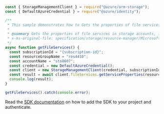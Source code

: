 ```javascript
const { StorageManagementClient } = require("@azure/arm-storage");
const { DefaultAzureCredential } = require("@azure/identity");

/**
 * This sample demonstrates how to Gets the properties of file services in storage accounts, including CORS (Cross-Origin Resource Sharing) rules.
 *
 * @summary Gets the properties of file services in storage accounts, including CORS (Cross-Origin Resource Sharing) rules.
 * x-ms-original-file: specification/storage/resource-manager/Microsoft.Storage/stable/2021-09-01/examples/FileServicesGet.json
 */
async function getFileServices() {
  const subscriptionId = "{subscription-id}";
  const resourceGroupName = "res4410";
  const accountName = "sto8607";
  const credential = new DefaultAzureCredential();
  const client = new StorageManagementClient(credential, subscriptionId);
  const result = await client.fileServices.getServiceProperties(resourceGroupName, accountName);
  console.log(result);
}

getFileServices().catch(console.error);
```

Read the [SDK documentation](https://github.com/Azure/azure-sdk-for-js/blob/%40azure%2Farm-storage_17.2.0/sdk/storage/arm-storage/README.md) on how to add the SDK to your project and authenticate.
